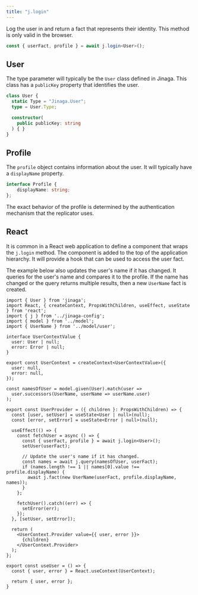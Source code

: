 ```yaml
---
title: "j.login"
---
```


Log the user in and return a fact that represents their identity.
This method is only valid in the browser.

```typescript
const { userFact, profile } = await j.login<User>();
```

## User

The type parameter will typically be the `User` class defined in Jinaga.
This class has a `publicKey` property that identifies the user.

```typescript
class User {
  static Type = "Jinaga.User";
  type = User.Type;

  constructor(
    public publicKey: string
  ) { }
}
```

## Profile

The `profile` object contains information about the user.
It will typically have a `displayName` property.

```typescript
interface Profile {
    displayName: string;
};
```

The exact behavior of the profile is determined by the authentication mechanism that the replicator uses.

## React

It is common in a React web application to define a component that wraps the `j.login` method.
The component is added to the top of the application hierarchy.
It will provide a hook that can be used to access the user fact.

The example below also updates the user's name if it has changed.
It queries for the user's name and compares it to the profile.
If the name has changed or the query returns multiple results, then a new `UserName` fact is created.

```tsx
import { User } from 'jinaga';
import React, { createContext, PropsWithChildren, useEffect, useState } from 'react';
import { j } from '../jinaga-config';
import { model } from '../model';
import { UserName } from '../model/user';

interface UserContextValue {
  user: User | null;
  error: Error | null;
}

export const UserContext = createContext<UserContextValue>({
  user: null,
  error: null,
});

const namesOfUser = model.given(User).match(user =>
  user.successors(UserName, userName => userName.user)
);

export const UserProvider = ({ children }: PropsWithChildren) => {
  const [user, setUser] = useState<User | null>(null);
  const [error, setError] = useState<Error | null>(null);

  useEffect(() => {
    const fetchUser = async () => {
      const { userFact, profile } = await j.login<User>();
      setUser(userFact);

      // Update the user's name if it has changed.
      const names = await j.query(namesOfUser, userFact);
      if (names.length !== 1 || names[0].value !== profile.displayName) {
        await j.fact(new UserName(userFact, profile.displayName, names));
      }
    };

    fetchUser().catch((err) => {
      setError(err);
    });
  }, [setUser, setError]);

  return (
    <UserContext.Provider value={{ user, error }}>
      {children}
    </UserContext.Provider>
  );
};

export const useUser = () => {
  const { user, error } = React.useContext(UserContext);

  return { user, error };
}
```